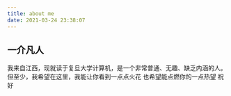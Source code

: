 ```yaml
---
title: about me
date: 2021-03-24 23:38:07
---
```

## 一介凡人
我来自江西，现就读于复旦大学计算机，是一个非常普通、无趣、缺乏内涵的人。
但至少，我希望在这里，我能让你看到一点点火花
也希望能点燃你的一点热望
祝好
